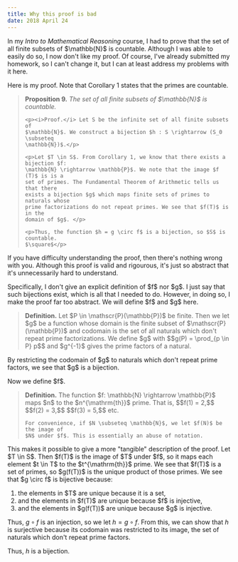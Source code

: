 ```yaml
---
title: Why this proof is bad
date: 2018 April 24
---
```


<p>In my <i>Intro to Mathematical Reasoning</i> course, I had to prove that the
set of all finite subsets of $\mathbb{N}$ is countable. Although I was able to
easily do so, I now don't like my proof. Of course, I've already submitted my
homework, so I can't change it, but I can at least address my problems with it
here.</p>

<p>Here is my proof. Note that Corollary 1 states that the primes are
countable.</p>

<blockquote>
	<p><b>Proposition 9.</b> <i>The set of all finite subsets of $\mathbb{N}$ is
		countable.</i></p>

	<p><i>Proof.</i> Let S be the infinite set of all finite subsets of
	$\mathbb{N}$. We construct a bijection $h : S \rightarrow (S_0 \subseteq
	\mathbb{N})$.</p>

	<p>Let $T \in S$. From Corollary 1, we know that there exists a bijection $f:
	\mathbb{N} \rightarrow \mathbb{P}$. We note that the image $f (T)$ is is a
	set of primes. The Fundamental Theorem of Arithmetic tells us that there
	exists a bijection $g$ which maps finite sets of primes to naturals whose
	prime factorizations do not repeat primes. We see that $f(T)$ is in the
	domain of $g$. </p>

	<p>Thus, the function $h = g \circ f$ is a bijection, so $S$ is countable.
	$\square$</p>
</blockquote>

<p>If you have difficulty understanding the proof, then there's nothing wrong
with you. Although this proof is valid and rigourous, it's just so abstract
that it's unnecessarily hard to understand.</p>

<p>Specifically, I don't give an explicit definition of $f$ nor $g$. I just say
that such bijections exist, which is all that I needed to do. However, in doing
so, I make the proof far too abstract. We will define $f$ and $g$ here.</p>

<blockquote>
	<p><b>Definition.</b> Let $P \in \mathscr{P}(\mathbb{P})$ be finite. Then we
	let $g$ be a function whose domain is the finite subset of
	$\mathscr{P}(\mathbb{P})$ and codomain is the set of all naturals which don't
	repeat prime factorizations. We define $g$ with
		$$g(P) = \prod_{p \in P} p$$
	and $g^{-1}$ gives the prime factors of a natural. </p>
</blockquote>

<p>By restricting the codomain of $g$ to naturals which don't repeat prime
factors, we see that $g$ is a bijection.</p>

<p>Now we define $f$.</p>

<blockquote>
	<p><b>Definition.</b> The function $f: \mathbb{N} \rightarrow \mathbb{P}$ maps
	$n$ to the $n^{\mathrm{th}}$ prime. That is,
		$$f(1) = 2,$$
		$$f(2) = 3,$$
		$$f(3) = 5,$$
	etc.</p>

	For convenience, if $N \subseteq \mathbb{N}$, we let $f(N)$ be the image of
	$N$ under $f$. This is essentially an abuse of notation.
</blockquote>

<p>This makes it possible to give a more "tangible" description of the proof.
Let $T \in S$. Then $f(T)$ is the image of $T$ under $f$, so it maps each
element $t \in T$ to the $t^{\mathrm{th}}$ prime. We see that $f(T)$ is a set
of primes, so $g(f(T))$ is the unique product of those primes. We see that $g \circ f$ is bijective because:
<ol>
	<li>the elements in $T$ are unique because it is a set,</li>
	<li>and the elements in $f(T)$ are unique because $f$ is injective,</li>
	<li>and the elements in $g(f(T))$ are unique because $g$ is injective.</li>
</ol>

Thus, $g \circ f$ is an injection, so we let $h = g \circ f$. From this, we can
show that $h$ is surjective because its codomain was restricted to its image,
the set of naturals which don't repeat prime factors.

Thus, $h$ is a bijection.

